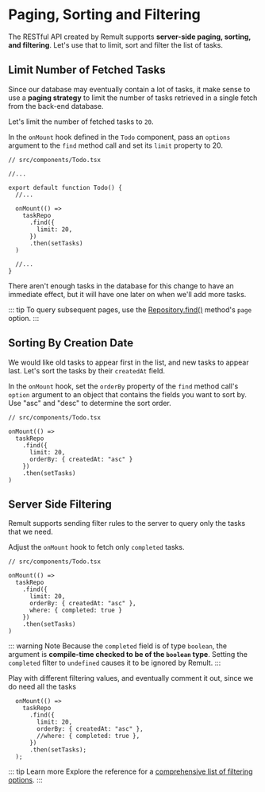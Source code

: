 # Paging, Sorting and Filtering

The RESTful API created by Remult supports **server-side paging, sorting, and filtering**. Let's use that to limit, sort and filter the list of tasks.

## Limit Number of Fetched Tasks

Since our database may eventually contain a lot of tasks, it make sense to use a **paging strategy** to limit the number of tasks retrieved in a single fetch from the back-end database.

Let's limit the number of fetched tasks to `20`.

In the `onMount` hook defined in the `Todo` component, pass an `options` argument to the `find` method call and set its `limit` property to 20.

```ts{11}
// src/components/Todo.tsx

//...

export default function Todo() {
  //...

  onMount(() =>
    taskRepo
      .find({
        limit: 20,
      })
      .then(setTasks)
  )

  //...
}
```

There aren't enough tasks in the database for this change to have an immediate effect, but it will have one later on when we'll add more tasks.

::: tip
To query subsequent pages, use the [Repository.find()](../../docs/ref_repository.md#find) method's `page` option.
:::

## Sorting By Creation Date

We would like old tasks to appear first in the list, and new tasks to appear last. Let's sort the tasks by their `createdAt` field.

In the `onMount` hook, set the `orderBy` property of the `find` method call's `option` argument to an object that contains the fields you want to sort by.
Use "asc" and "desc" to determine the sort order.

```ts{7}
// src/components/Todo.tsx

onMount(() =>
  taskRepo
    .find({
      limit: 20,
      orderBy: { createdAt: "asc" }
    })
    .then(setTasks)
)
```

## Server Side Filtering

Remult supports sending filter rules to the server to query only the tasks that we need.

Adjust the `onMount` hook to fetch only `completed` tasks.

```ts{8}
// src/components/Todo.tsx

onMount(() =>
  taskRepo
    .find({
      limit: 20,
      orderBy: { createdAt: "asc" },
      where: { completed: true }
    })
    .then(setTasks)
)
```

::: warning Note
Because the `completed` field is of type `boolean`, the argument is **compile-time checked to be of the `boolean` type**. Setting the `completed` filter to `undefined` causes it to be ignored by Remult.
:::

Play with different filtering values, and eventually comment it out, since we do need all the tasks

```ts{6}
  onMount(() =>
    taskRepo
      .find({
        limit: 20,
        orderBy: { createdAt: "asc" },
        //where: { completed: true },
      })
      .then(setTasks);
  );
```

::: tip Learn more
Explore the reference for a [comprehensive list of filtering options](../../docs/entityFilter.md).
:::
